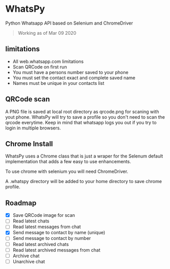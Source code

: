 # WhatsPy

Python Whatsapp API based on Selenium and ChromeDriver

> Working as of Mar 09 2020

## limitations

- All web.whatsapp.com limitations
- Scan QRCode on first run
- You must have a persons number saved to your phone
- You must set the contact exact and complete saved name
- Names must be unique in your contacts list

## QRCode scan

A PNG file is saved at local root directory as qrcode.png for scaning with yout phone. 
WhatsPy will try to save a profile so you don't need to scan the qrcode everytime.
Keep in mind that whatsapp logs you out if you try to login in multiple browsers.

## Chrome Install

WhatsPy uses a Chrome class that is just a wraper for the Selenum default implementation
that adds a few easy to use enhancements.

To use chrome with selenium you will need ChromeDriver.

A .whatspy directory will be added to your home directory to save chrome profile.

## Roadmap

- [x] Save QRCode image for scan
- [ ] Read latest chats
- [ ] Read latest messages from chat
- [x] Send message to contact by name (unique)
- [ ] Send message to contact by number
- [ ] Read latest archived chats
- [ ] Read latest archived messages from chat
- [ ] Archive chat
- [ ] Unarchive chat